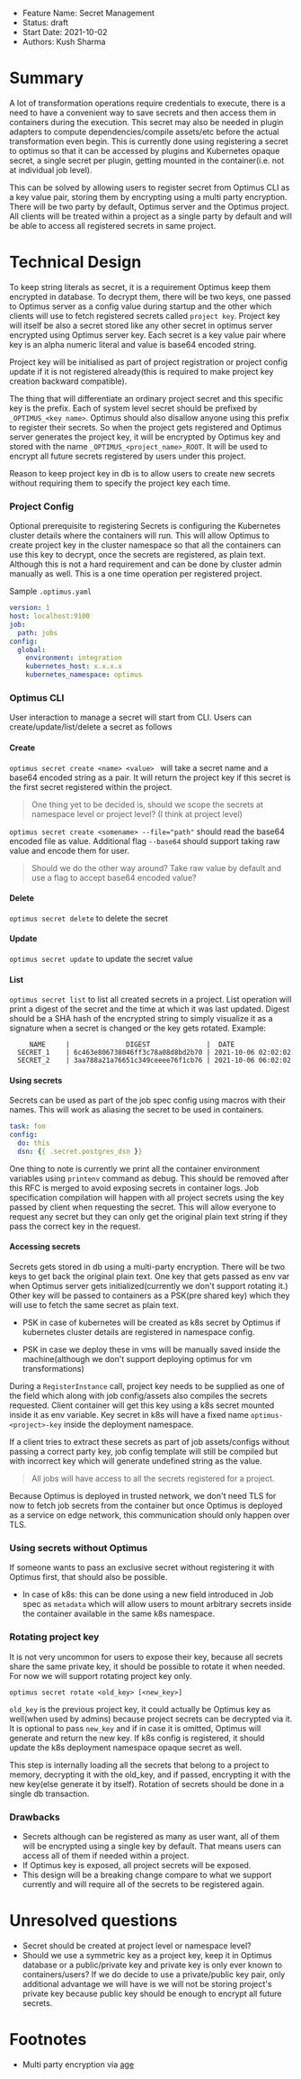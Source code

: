 - Feature Name: Secret Management
- Status: draft
- Start Date: 2021-10-02
- Authors: Kush Sharma

# Summary

A lot of transformation operations require credentials to execute, there is a need to have a convenient way to save secrets and then access them in containers during the execution. This secret may also be needed in plugin adapters to compute dependencies/compile assets/etc before the actual transformation even begin. This is currently done using registering a secret to optimus so that it can be accessed by plugins and Kubernetes opaque secret, a single secret per plugin, getting mounted in the container(i.e. not at individual job level).

This can be solved by allowing users to register secret from Optimus CLI as a key value pair, storing them by encrypting using a multi party encryption. There will be two party by default, Optimus server and the Optimus project. All clients will be treated within a project as a single party by default and will be able to access all registered secrets in same project.

# Technical Design

To keep string literals as secret, it is a requirement Optimus keep them encrypted in database. To decrypt them, there will be two keys, one passed to Optimus server as a config value during startup and the other which clients will use to fetch registered secrets called `project key`. Project key will itself be also a secret stored like any other secret in optimus server encrypted using Optimus server key. Each secret is a key value pair where key is an alpha numeric literal and value is base64 encoded string.

Project key will be initialised as part of project registration or project config update if it is not registered already(this is required to make project key creation backward compatible). 

The thing that will differentiate an ordinary project secret and this specific key is the prefix. Each of system level secret should be prefixed by `_OPTIMUS_<key name>`. Optimus should also disallow anyone using this prefix to register their secrets. So when the project gets registered and Optimus server generates the project key, it will be encrypted by Optimus key and stored with the name `_OPTIMUS_<project_name>_ROOT`. It will be used to encrypt all future secrets registered by users under this project.

Reason to keep project key in db is to allow users to create new secrets without requiring them to specify the project key each time.

### Project Config

Optional prerequisite to registering Secrets is configuring the Kubernetes cluster details where the containers will run. This will allow Optimus to create project key in the cluster namespace so that all the containers can use this key to decrypt, once the secrets are registered, as plain text. Although this is not a hard requirement and can be done by cluster admin manually as well. This is a one time operation per registered project.

Sample `.optimus.yaml`

```yaml
version: 1
host: localhost:9100
job:
  path: jobs
config:
  global:
    environment: integration
    kubernetes_host: x.x.x.x
    kubernetes_namespace: optimus

```

### Optimus CLI

User interaction to manage a secret will start from CLI. Users can create/update/list/delete a secret as follows

#### Create

`optimus secret create <name> <value> ` will take a secret name and a base64 encoded string as a pair. It will return the project key if this secret is the first secret registered within the project.

> One thing yet to be decided is, should we scope the secrets at namespace level or project level? (I think at project level)

`optimus secret create <somename> --file="path"` should read the base64 encoded file as value. Additional flag `--base64` should support taking raw value and encode them for user.

> Should we do the other way around? Take raw value by default and use a flag to accept base64 encoded value?

#### Delete

`optimus secret delete` to delete the secret

#### Update

`optimus secret update` to update the secret value

#### List

`optimus secret list` to list all created secrets in a project. List operation will print a digest of the secret and the time at which it was last updated. Digest should be a SHA hash of the encrypted string to simply visualize it as a signature when a secret is changed or the key gets rotated. Example:

```
     NAME     |              DIGEST              |  DATE
  SECRET_1    | 6c463e806738046ff3c78a08d8bd2b70 | 2021-10-06 02:02:02
  SECRET_2    | 3aa788a21a76651c349ceeee76f1cb76 | 2021-10-06 06:02:02
```

#### Using secrets

Secrets can be used as part of the job spec config using macros with their names. This will work as aliasing the secret to be used in containers.

```yaml
task: foo
config:
  do: this
  dsn: {{ .secret.postgres_dsn }}
```

One thing to note is currently we print all the container environment variables using `printenv` command as debug. This should be removed after this RFC is merged to avoid exposing secrets in container logs. Job specification compilation will happen with all project secrets using the key passed by client when requesting the secret. This will allow everyone to request any secret but they can only get the original plain text string if they pass the correct key in the request.

#### Accessing secrets

Secrets gets stored in db using a multi-party encryption. There will be two keys to get back the original plain text. One key that gets passed as env var when Optimus server gets initialized(currently we don't support rotating it.) Other key will be passed to containers as a PSK(pre shared key) which they will use to fetch the same secret as plain text. 

- PSK in case of kubernetes will be created as k8s secret by Optimus if kubernetes cluster details are registered in namespace config.

- PSK in case we deploy these in vms will be manually saved inside the machine(although we don't support deploying optimus for vm transformations)

During a `RegisterInstance` call, project key needs to be supplied as one of the field which along with job config/assets also compiles the secrets requested. Client container will get this key using a k8s secret mounted inside it as env variable. Key secret in k8s will have a fixed name `optimus-<project>-key` inside the deployment namespace. 

If a client tries to extract these secrets as part of job assets/configs without passing a correct party key, job config template will still be compiled but with incorrect key which will generate undefined string as the value.

> All jobs will have access to all the secrets registered for a project.

Because Optimus is deployed in trusted network, we don't need TLS for now to fetch job secrets from the container but once Optimus is deployed as a service on edge network, this communication should only happen over TLS. 

### Using secrets without Optimus

If someone wants to pass an exclusive secret without registering it with Optimus first, that should also be possible. 

- In case of k8s: this can be done using a new field introduced in Job spec as `metadata` which will allow users to mount arbitrary secrets inside the container available in the same k8s namespace.

### Rotating project key

It is not very uncommon for users to expose their key, because all secrets share the same private key, it should be possible to rotate it when needed. For now we will support rotating project key only.

`optimus secret rotate <old_key> [<new_key>]`

`old_key` is the previous project key, it could actually be Optimus key as well(when used by admins) because project secrets can be decrypted via it. It is optional to pass `new_key` and if in case it is omitted, Optimus will generate and return the new key. If k8s config is registered, it should update the k8s deployment namespace opaque secret as well.

This step is internally loading all the secrets that belong to a project to memory, decrypting it with the old_key, and if passed, encrypting it with the new key(else generate it by itself). Rotation of secrets should be done in a single db transaction.

### Drawbacks

- Secrets although can be registered as many as user want, all of them will be encrypted using a single key by default. That means users can access all of them if needed within a project.
- If Optimus key is exposed, all project secrets will be exposed.
- This design will be a breaking change compare to what we support currently and will require all of the secrets to be registered again.

# Unresolved questions

- Secret should be created at project level or namespace level?
- Should we use a symmetric key as a project key, keep it in Optimus database or a public/private key and private key is only ever known to containers/users? If we do decide to use a private/public key pair, only additional advantage we will have is we will not be storing project's private key because public key should be enough to encrypt all future secrets.

# Footnotes

- Multi party encryption via [age](https://github.com/FiloSottile/age)